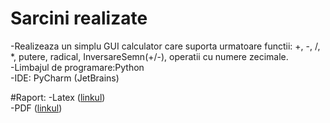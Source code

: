 # Sarcini realizate

-Realizeaza un simplu GUI calculator care suporta urmatoare functii: +, -, /, *, putere, radical, InversareSemn(+/-), operatii cu numere zecimale.<br>
-Limbajul de programare:Python<br>
-IDE: PyCharm (JetBrains)<br>

#Raport:
-Latex (<a href="https://github.com/ElenaLevcenco/MIDPS/blob/master/Lab2/docs/main.tex">linkul</a>)<br>
-PDF (<a href="https://github.com/ElenaLevcenco/MIDPS/blob/master/Lab2/docs/untitled.pdf">linkul</a>)
